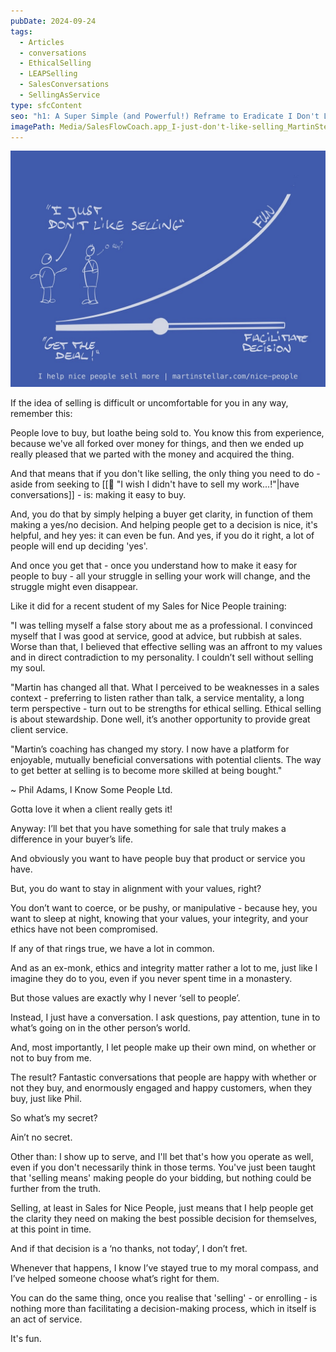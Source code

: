 ```yaml
---
pubDate: 2024-09-24
tags:
  - Articles
  - conversations
  - EthicalSelling
  - LEAPSelling
  - SalesConversations
  - SellingAsService
type: sfcContent
seo: "h1: A Super Simple (and Powerful!) Reframe to Eradicate I Don't Like Selling/H2: How to Help Customers Make the Best Possible Decision for Themselves/Meta Title: How To Make Sales Without Being Pushy, or Manipulative/Meta Description: Is selling an act of service? How can you apply this to your business? Let's find out"
imagePath: Media/SalesFlowCoach.app_I-just-don't-like-selling_MartinStellar.jpeg
---
```


![](Media/SalesFlowCoach.app_I-just-don't-like-selling_MartinStellar.jpeg)

If the idea of selling is difficult or uncomfortable for you in any way, remember this:

People love to buy, but loathe being sold to. You know this from experience, because we've all forked over money for things, and then we ended up really pleased that we parted with the money and acquired the thing.

And that means that if you don't like selling, the only thing you need to do - aside from seeking to [[📄 "I wish I didn't have to sell my work...!"|have conversations]] - is: making it easy to buy.

And, you do that by simply helping a buyer get clarity, in function of them making a yes/no decision. And helping people get to a decision is nice, it's helpful, and hey yes: it can even be fun. And yes, if you do it right, a lot of people will end up deciding 'yes'.

And once you get that - once you understand how to make it easy for people to buy - all your struggle in selling your work will change, and the struggle might even disappear.

Like it did for a recent student of my Sales for Nice People training:

"I was telling myself a false story about me as a professional. I convinced myself that I was good at service, good at advice, but rubbish at sales. Worse than that, I believed that effective selling was an affront to my values and in direct contradiction to my personality. I couldn’t sell without selling my soul.

"Martin has changed all that. What I perceived to be weaknesses in a sales context - preferring to listen rather than talk, a service mentality, a long term perspective - turn out to be strengths for ethical selling. Ethical selling is about stewardship. Done well, it’s another opportunity to provide great client service.

"Martin’s coaching has changed my story. I now have a platform for enjoyable, mutually beneficial conversations with potential clients. The way to get better at selling is to become more skilled at being bought."

~ Phil Adams, I Know Some People Ltd.

Gotta love it when a client really gets it!

Anyway: I’ll bet that you have something for sale that truly makes a difference in your buyer’s life.

And obviously you want to have people buy that product or service you have.

But, you do want to stay in alignment with your values, right?

You don’t want to coerce, or be pushy, or manipulative - because hey, you want to sleep at night, knowing that your values, your integrity, and your ethics have not been compromised.

If any of that rings true, we have a lot in common.

And as an ex-monk, ethics and integrity matter rather a lot to me, just like I imagine they do to you, even if you never spent time in a monastery.

But those values are exactly why I never ‘sell to people’.

Instead, I just have a conversation. I ask questions, pay attention, tune in to what’s going on in the other person’s world.

And, most importantly, I let people make up their own mind, on whether or not to buy from me.

The result? Fantastic conversations that people are happy with whether or not they buy, and enormously engaged and happy customers, when they buy, just like Phil.

So what’s my secret?

Ain’t no secret.

Other than: I show up to serve, and I'll bet that's how you operate as well, even if you don't necessarily think in those terms. You've just been taught that 'selling means' making people do your bidding, but nothing could be further from the truth.

Selling, at least in Sales for Nice People, just means that I help people get the clarity they need on making the best possible decision for themselves, at this point in time.

And if that decision is a ‘no thanks, not today’, I don’t fret.

Whenever that happens, I know I’ve stayed true to my moral compass, and I’ve helped someone choose what’s right for them.

You can do the same thing, once you realise that 'selling' - or enrolling - is nothing more than facilitating a decision-making process, which in itself is an act of service.

It's fun.
